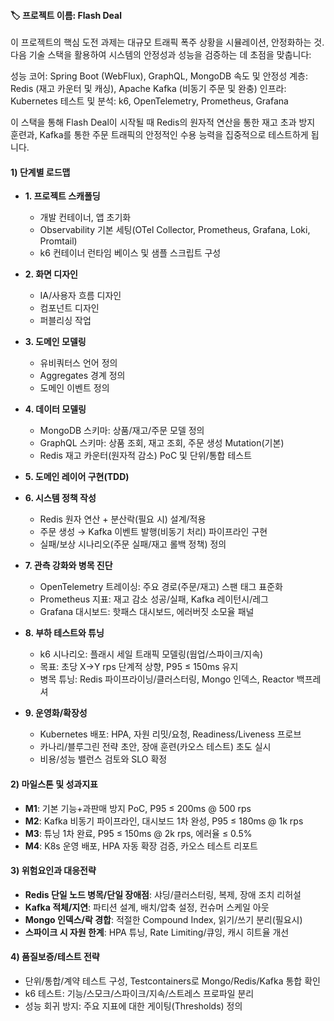 #### 🏷️ 프로젝트 이름: Flash Deal

이 프로젝트의 핵심 도전 과제는 대규모 트래픽 폭주 상황을 시뮬레이션, 안정화하는 것.
다음 기술 스택을 활용하여 시스템의 안정성과 성능을 검증하는 데 초점을 맞춥니다:

성능 코어: Spring Boot (WebFlux), GraphQL, MongoDB
속도 및 안정성 계층: Redis (재고 카운터 및 캐싱), Apache Kafka (비동기 주문 및 완충)
인프라: Kubernetes
테스트 및 분석: k6, OpenTelemetry, Prometheus, Grafana

이 스택을 통해 Flash Deal이 시작될 때 Redis의 원자적 연산을 통한 재고 초과 방지 훈련과, Kafka를 통한 주문 트래픽의 안정적인 수용 능력을 집중적으로 테스트하게 됩니다.


#### 1) 단계별 로드맵
- **1. 프로젝트 스캐폴딩**
  - 개발 컨테이너, 앱 초기화
  - Observability 기본 세팅(OTel Collector, Prometheus, Grafana, Loki, Promtail)
  - k6 컨테이너 런타임 베이스 및 샘플 스크립트 구성

- **2. 화면 디자인**
  - IA/사용자 흐름 디자인
  - 컴포넌트 디자인
  - 퍼블리싱 작업

- **3. 도메인 모델링**
  - 유비쿼터스 언어 정의
  - Aggregates 경계 정의
  - 도메인 이벤트 정의

- **4. 데이터 모델링**
  - MongoDB 스키마: 상품/재고/주문 모델 정의
  - GraphQL 스키마: 상품 조회, 재고 조회, 주문 생성 Mutation(기본)
  - Redis 재고 카운터(원자적 감소) PoC 및 단위/통합 테스트

- **5. 도메인 레이어 구현(TDD)**


- **6. 시스템 정책 작성**
  - Redis 원자 연산 + 분산락(필요 시) 설계/적용
  - 주문 생성 → Kafka 이벤트 발행(비동기 처리) 파이프라인 구현
  - 실패/보상 시나리오(주문 실패/재고 롤백 정책) 정의

- **7. 관측 강화와 병목 진단**
  - OpenTelemetry 트레이싱: 주요 경로(주문/재고) 스팬 태그 표준화
  - Prometheus 지표: 재고 감소 성공/실패, Kafka 레이턴시/레그
  - Grafana 대시보드: 핫패스 대시보드, 에러버짓 소모율 패널

- **8. 부하 테스트와 튜닝**
  - k6 시나리오: 플래시 세일 트래픽 모델링(웜업/스파이크/지속)
  - 목표: 초당 X→Y rps 단계적 상향, P95 ≤ 150ms 유지
  - 병목 튜닝: Redis 파이프라이닝/클러스터링, Mongo 인덱스, Reactor 백프레셔

- **9. 운영화/확장성**
  - Kubernetes 배포: HPA, 자원 리밋/요청, Readiness/Liveness 프로브
  - 카나리/블루그린 전략 초안, 장애 훈련(카오스 테스트) 초도 실시
  - 비용/성능 밸런스 검토와 SLO 확정

#### 2) 마일스톤 및 성과지표
- **M1**: 기본 기능+과판매 방지 PoC, P95 ≤ 200ms @ 500 rps
- **M2**: Kafka 비동기 파이프라인, 대시보드 1차 완성, P95 ≤ 180ms @ 1k rps
- **M3**: 튜닝 1차 완료, P95 ≤ 150ms @ 2k rps, 에러율 ≤ 0.5%
- **M4**: K8s 운영 배포, HPA 자동 확장 검증, 카오스 테스트 리포트

#### 3) 위험요인과 대응전략
- **Redis 단일 노드 병목/단일 장애점**: 샤딩/클러스터링, 복제, 장애 조치 리허설
- **Kafka 적체/지연**: 파티션 설계, 배치/압축 설정, 컨슈머 스케일 아웃
- **Mongo 인덱스/락 경합**: 적절한 Compound Index, 읽기/쓰기 분리(필요시)
- **스파이크 시 자원 한계**: HPA 튜닝, Rate Limiting/큐잉, 캐시 히트율 개선

#### 4) 품질보증/테스트 전략
- 단위/통합/계약 테스트 구성, Testcontainers로 Mongo/Redis/Kafka 통합 확인
- k6 테스트: 기능/스모크/스파이크/지속/스트레스 프로파일 분리
- 성능 회귀 방지: 주요 지표에 대한 게이팅(Thresholds) 정의